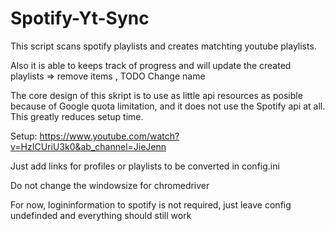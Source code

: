 # Spotify-Yt-Sync

This script scans spotify playlists and creates matchting youtube playlists.

Also it is able to keeps track of progress and will update the created playlists => remove items , TODO Change name

The core design of this skript is to use as little api resources as posible because of Google quota limitation, 
and it does not use the Spotify api at all. This greatly reduces setup time.

Setup:
https://www.youtube.com/watch?v=HzICUriU3k0&ab_channel=JieJenn

Just add links for profiles or playlists to be converted in config.ini



Do not change the windowsize for chromedriver


For now, logininformation to spotify is not required, just leave config undefinded and everything should still work
